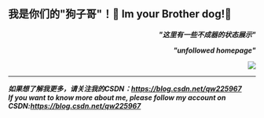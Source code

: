 ## 我是你们的"狗子哥"！👋 Im your Brother dog!👋


***<p align="right">"这里有一些不成器的状态展示"</p>***
***<p align="right">"unfollowed homepage"</p>***

<p align="right">
  <img src="https://github-readme-stats.vercel.app/api?username=qw225967&show_icons=true&theme=flag-india" />
</p>

****

***如果想了解我更多，请关注我的CSDN：https://blog.csdn.net/qw225967***  
***If you want to know more about me, please follow my account on CSDN:https://blog.csdn.net/qw225967***
<br />




<!--
**qw225967/qw225967** is a ✨ _special_ ✨ repository because its `README.md` (this file) appears on your GitHub profile.

Here are some ideas to get you started:

- 🔭 I’m currently working on ...
- 🌱 I’m currently learning ...
- 👯 I’m looking to collaborate on ...
- 🤔 I’m looking for help with ...
- 💬 Ask me about ...
- 📫 How to reach me: ...
- 😄 Pronouns: ...
- ⚡ Fun fact: ...
-->
